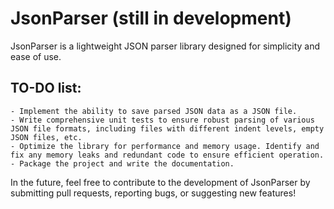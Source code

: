# JsonParser (still in development)

JsonParser is a lightweight JSON parser library designed for simplicity and ease of use.

## TO-DO list:

    - Implement the ability to save parsed JSON data as a JSON file.
    - Write comprehensive unit tests to ensure robust parsing of various JSON file formats, including files with different indent levels, empty JSON files, etc.
    - Optimize the library for performance and memory usage. Identify and fix any memory leaks and redundant code to ensure efficient operation.
    - Package the project and write the documentation.

In the future, feel free to contribute to the development of JsonParser by submitting pull requests, reporting bugs, or suggesting new features!
